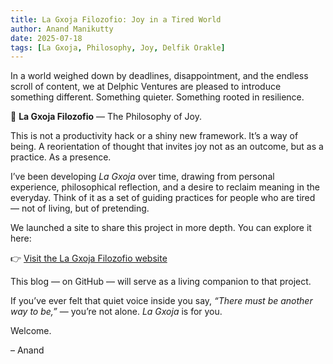 ```yaml
---
title: La Gxoja Filozofio: Joy in a Tired World
author: Anand Manikutty
date: 2025-07-18
tags: [La Gxoja, Philosophy, Joy, Delfik Orakle]
---
```


In a world weighed down by deadlines, disappointment, and the endless scroll of content, we at Delphic Ventures are pleased to introduce something different. Something quieter. Something rooted in resilience.

🌿 **La Gxoja Filozofio** — The Philosophy of Joy.

This is not a productivity hack or a shiny new framework. It’s a way of being. A reorientation of thought that invites joy not as an outcome, but as a practice. As a presence.

I’ve been developing *La Gxoja* over time, drawing from personal experience, philosophical reflection, and a desire to reclaim meaning in the everyday. Think of it as a set of guiding practices for people who are tired — not of living, but of pretending.

We launched a site to share this project in more depth. You can explore it here:

👉 [Visit the La Gxoja Filozofio website](https://lagxojafilozofio.wordpress.com/)  

This blog — on GitHub — will serve as a living companion to that project. 

If you’ve ever felt that quiet voice inside you say, *“There must be another way to be,”* — you’re not alone. *La Gxoja* is for you.

Welcome.

– Anand
